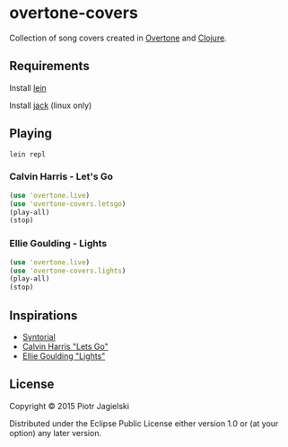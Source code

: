 # overtone-covers

Collection of song covers created in [Overtone](https://github.com/overtone/overtone) and [Clojure](https://github.com/clojure/clojure).

## Requirements

Install [lein](https://github.com/technomancy/leiningen)

Install [jack](https://github.com/overtone/overtone/wiki/Installing-and-starting-jack) (linux only)

## Playing

`lein repl`

### Calvin Harris - Let's Go

```clojure
(use 'overtone.live)
(use 'overtone-covers.letsgo)
(play-all)
(stop)
```

### Ellie Goulding - Lights

```clojure
(use 'overtone.live)
(use 'overtone-covers.lights)
(play-all)
(stop)
```


## Inspirations

* [Syntorial](http://www.syntorial.com/)
* [Calvin Harris "Lets Go"](https://www.youtube.com/watch?v=wtGtnshXIU0)
* [Ellie Goulding "Lights"](https://www.youtube.com/watch?v=A_TiZhgQ9Fw)

## License

Copyright © 2015 Piotr Jagielski

Distributed under the Eclipse Public License either version 1.0 or (at
your option) any later version.
